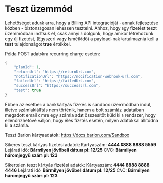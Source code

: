# Teszt üzemmód

Lehetőséget adunk arra, hogy a Billing API integrációját - annak fejlesztése közben - biztonságosan lehessen tesztelni.
Ahhoz, hogy egy fizetést teszt üzemmódban indítsuk el, csak annyi a dolgunk, hogy amikor létrehozunk egy új fizetést,
(Egyszeri vagy Ismétlődő) a payload-nak tartalmaznia kell a **test** tulajdonságot **true** értékkel.

Példa POST adatokra recurring charge esetén:

```javascript
{
    "planId": 1,
    "returnUrl": "https://returnUrl.com",
    "notificationUrl": "https://notification-webhook-url.com",
    "failedUrl": "https://failedUrl.com",
    "successUrl": "https://successUrl.com",
    "test": true
}
```

Ebben az esetben a bankkártyás fizetés is sandbox üzemmódban indul, illetve számlakiállítás nem történik,
hanem a bolt számlázi adataiban megadott email címre egy számla adat összesítőt küld ki a rendszer,
hogy ellenőrízhetővé válljon, hogy éles fizetés esetén, milyen adatokkal állítódna ki a számla.

Teszt Barion kártyaadatok:
https://docs.barion.com/Sandbox

Sikeres teszt kártyás fizetési adatok:
Kártyaszám: **4444 8888 8888 5559**
Lejárati idő: **Bármilyen jövőbeli dátum pl: 12/25**
CVC: **Bármilyen háromjegyű szám pl: 123**

Sikertelen teszt kártyás fizetési adatok:
Kártyaszám: **4444 8888 8888 4446**
Lejárati idő: **Bármilyen jövőbeli dátum pl: 12/25**
CVC: **Bármilyen háromjegyű szám pl: 123**